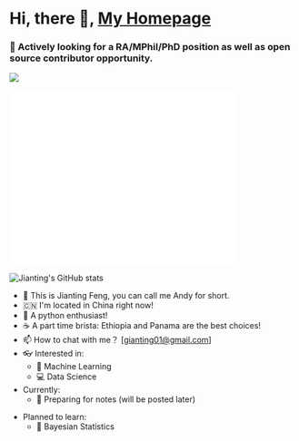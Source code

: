 # Hi, there :wave:, [My Homepage](http://www.jiantingfeng.vip)
### :eyes: Actively looking for a RA/MPhil/PhD position as well as open source contributor opportunity.
![](https://komarev.com/ghpvc/?username=JiantingFeng&color=blueviolet)

<img align="center" src="/github-metrics.svg" alt="Metrics" width="400">

![Jianting's GitHub stats](https://github-readme-stats.vercel.app/api?username=JiantingFeng&show_icons=true&theme=dracula)

<!-- [![Top Langs](https://github-readme-stats.vercel.app/api/top-langs/?username=JiantingFeng&layout=compact&hide=html,jupyternotebook)](https://github.com/anuraghazra/github-readme-stats)
 -->
- :telescope: This is Jianting Feng, you can call me Andy for short. 
- :cn: I'm located in China right now!
- :snake: A python enthusiast!
- :coffee: A part time brista: Ethiopia and Panama are the best choices!
- :mailbox: How to chat with me？ [gianting01@gmail.com]
- :eyeglasses: Interested in:
  - :slot_machine: Machine Learning
  - :computer: Data Science
- Currently:
  - :seedling: Preparing for notes (will be posted later)
<!--   - :bulb: Theoretical Machine Learning  -->
- Planned to learn:
  - :watermelon: Bayesian Statistics
<!-- - Living with my Beagle dog :dog2:!
- Dream to travel: :jp:, :us:, :uk: and :ca:
 -->
